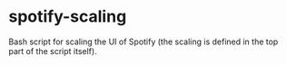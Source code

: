 # spotify-scaling
Bash script for scaling the UI of Spotify (the scaling is defined in the top part of the script itself).
